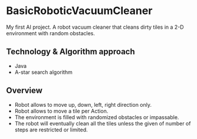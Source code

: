 # BasicRoboticVacuumCleaner
My first AI project. A robot vacuum cleaner that cleans dirty tiles in a 2-D environment with random obstacles.

## Technology & Algorithm approach
* Java
* A-star search algorithm

## Overview
* Robot allows to move up, down, left, right direction only.
* Robot allows to move a tile per Action.
* The environment is filled with randomized obstacles or impassable.
* The robot will eventually clean all the tiles unless the given of number of steps are restricted or limited.

